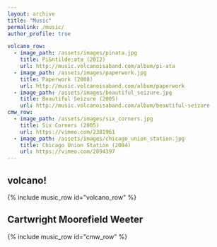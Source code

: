 ```yaml
---
layout: archive
title: "Music"
permalink: /music/
author_profile: true

volcano_row:
  - image_path: /assets/images/pinata.jpg
    title: Pi&ntilde;ata (2012)
    url: http://music.volcanoisaband.com/album/pi-ata
  - image_path: /assets/images/paperwork.jpg
    title: Paperwork (2008)
    url: http://music.volcanoisaband.com/album/paperwork
  - image_path: /assets/images/beautiful_seizure.jpg
    title: Beautiful Seizure (2005)
    url: http://music.volcanoisaband.com/album/beautiful-seizure
cmw_row:
  - image_path: /assets/images/six_corners.jpg
    title: Six Corners (2005)
    url: https://vimeo.com/2381961
  - image_path: /assets/images/chicago_union_station.jpg
    title: Chicago Union Station (2004)
    url: https://vimeo.com/2094397
---
```


volcano!
-------
{% include music_row id="volcano_row" %}

Cartwright Moorefield Weeter
-------
{% include music_row id="cmw_row" %}